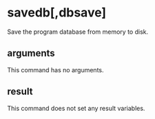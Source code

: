 
# savedb[,dbsave]

Save the program database from memory to disk.

## arguments 

This command has no arguments.

## result
This command does not set any result variables. 
